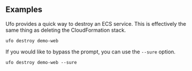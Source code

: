 ## Examples

Ufo provides a quick way to destroy an ECS service. This is effectively the same thing as deleting the CloudFormation stack.

    ufo destroy demo-web

If you would like to bypass the prompt, you can use the `--sure` option.

    ufo destroy demo-web --sure
